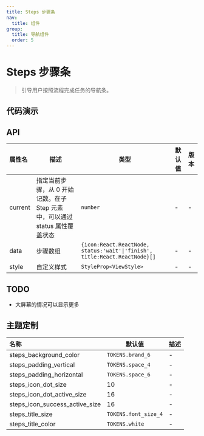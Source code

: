 ```yaml
---
title: Steps 步骤条
nav:
  title: 组件
group:
  title: 导航组件
  order: 5
---
```


# Steps 步骤条

> 引导用户按照流程完成任务的导航条。

## 代码演示

<code src="./__fixtures__/basic.tsx"></code>

## API

| 属性名  | 描述                                                                        | 类型                                                                       | 默认值 | 版本 |
| :------ | --------------------------------------------------------------------------- | -------------------------------------------------------------------------- | ------ | ---- |
| current | 指定当前步骤，从 0 开始记数。在子 Step 元素中，可以通过 status 属性覆盖状态 | `number`                                                                   | -      | -    |
| data    | 步骤数组                                                                    | `{icon:React.ReactNode, status:'wait'\|'finish', title:React.ReactNode}[]` | -      | -    |
| style   | 自定义样式                                                                  | `StyleProp<ViewStyle>`                                                     | -      | -    |

## TODO

- 大屏幕的情况可以显示更多

## 主题定制

| 名称                           | 默认值               | 描述 |
| :----------------------------- | -------------------- | ---- |
| steps_background_color         | `TOKENS.brand_6`     | -    |
| steps_padding_vertical         | `TOKENS.space_4`     | -    |
| steps_padding_horizontal       | `TOKENS.space_6`     | -    |
| steps_icon_dot_size            | 10                   | -    |
| steps_icon_dot_active_size     | 16                   | -    |
| steps_icon_success_active_size | 16                   | -    |
| steps_title_size               | `TOKENS.font_size_4` | -    |
| steps_title_color              | `TOKENS.white`       | -    |
